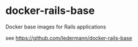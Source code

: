 # docker-rails-base

Docker base images for Rails applications

see https://github.com/ledermann/docker-rails-base
